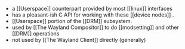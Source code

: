 - a [[Userspace]] counterpart provided by most [[linux]] interfaces
- has a pleasant-ish C API for working with these [[device nodes]] .
- [[Userspace]] portion of the [[DRM]] subsystem.
- used by [[The Wayland Compositor]] to do [[modsetting]] and other [[DRM]] operations
- not used by [[The Wayland Client]] directly (generally)
